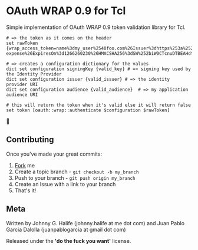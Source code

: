 # OAuth WRAP 0.9 for Tcl #

Simple implementation of OAuth WRAP 0.9 token validation library for Tcl.

	# => the token as it comes on the header
	set rawToken {wrap_access_token=name%3dmy_user%2540foo.com%26Issuer%3dhttps%253a%252f%252ffoo.accesscontrol.windows.net%252f%26Audience%3dhttps%253a%252f%252flocalhost%252fa-expense%26ExpiresOn%3d1266260230%26HMACSHA256%3dSW%252biW0CTcnuDTBEAHdtGi%252b2Lu%252f3La1snAjcwoGdJWDE%253d&wrap_access_token_expires_in=60}
	
	# => creates a configuration dictionary for the values
	dict set configuration signingKey {valid_key} # => signing key used by the Identity Provider
	dict set configuration issuer {valid_issuer} # => the identity provider URI
	dict set configuration audience {valid_audience}  # => my application audience URI
	
	# this will return the token when it's valid else it will return false
	set token [oauth::wrap::authenticate $configuration $rawToken]

## Contributing ##

Once you've made your great commits:

1. [Fork](http://github.com/johnnyhalife/tcl-oauth-wrap "Fork") me
2. Create a topic branch - `git checkout -b my_branch`
3. Push to your branch - `git push origin my_branch`
4. Create an Issue with a link to your branch
5. That's it!

## Meta ##

Written by Johnny G. Halife (johnny.halife at me dot com) and Juan Pablo Garcia Dalolla (juanpablogarcia at gmail dot com)

Released under the **'do the fuck you want'** license.


